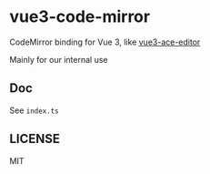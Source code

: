 vue3-code-mirror
====================

CodeMirror binding for Vue 3, like [vue3-ace-editor](https://github.com/CarterLi/vue3-ace-editor)

Mainly for our internal use

## Doc

See `index.ts`

## LICENSE

MIT
